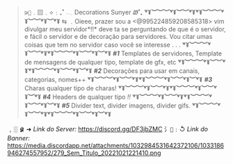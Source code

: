 
> ⪩`🌸`﹒▧﹒⟡﹕₊˚ 𓂃 Decorations Sunyer Ꮺ˚₊
**꒷꒦︶︶︶꒷꒦︶︶꒷꒦꒷꒦︶︶︶꒷꒦︶︶꒷꒦︶꒷꒦**
⇆ ﹒Oieee, prazer sou a <@995224859208585318>   vim divulgar meu servidor*!!*  deve ta se perguntando de que é o servidor, e fácil o servidor e de decoração para servidores. Vou citar umas coisas que tem no servidor caso você se interesse . . .
**꒷꒦︶︶︶꒷꒦︶︶꒷꒦꒷꒦︶︶︶꒷꒦︶︶꒷꒦︶꒷꒦**
> ***#1*** Templates de servidores, Template de mensagens de qualquer tipo, template de gfx, etc
**꒷꒦︶︶︶꒷꒦︶︶꒷꒦꒷꒦︶︶︶꒷꒦︶︶꒷꒦︶꒷꒦**
> ***#2*** Decorações para usar em canais, categorias, nomes++
**꒷꒦︶︶︶꒷꒦︶︶꒷꒦꒷꒦︶︶︶꒷꒦︶︶꒷꒦︶꒷꒦**
> ***#3*** Charas qualquer tipo de charas!
**꒷꒦︶︶︶꒷꒦︶︶꒷꒦꒷꒦︶︶︶꒷꒦︶︶꒷꒦︶꒷꒦**
> ***#4*** Headers de qualquer tipo *!!*
**꒷꒦︶︶︶꒷꒦︶︶꒷꒦꒷꒦︶︶︶꒷꒦︶︶꒷꒦︶꒷꒦**
> ***#5*** Divider text, divider imagens, divider gifs.
**꒷꒦︶︶︶꒷꒦︶︶꒷꒦꒷꒦︶︶︶꒷꒦︶︶꒷꒦︶꒷꒦**


﹐░ `🩰` ➜ *Link do Server:* https://discord.gg/DF3jbZMC
⺡`🐷`﹕↺ *Link do Banner:*  https://media.discordapp.net/attachments/1032984531642372106/1033186946274557952/279_Sem_Titulo_20221021221410.png
